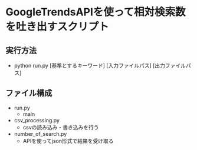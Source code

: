 # GoogleTrendsAPIを使って相対検索数を吐き出すスクリプト
## 実行方法
* python run.py [基準とするキーワード] [入力ファイルパス] [出力ファイルパス]
## ファイル構成
* run.py
  - main
* csv_processing.py
  - csvの読み込み・書き込みを行う
* number_of_search.py
  - APIを使ってjson形式で結果を受け取る  
